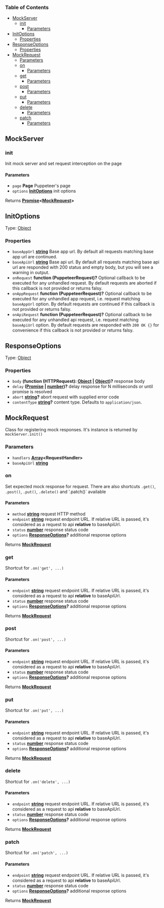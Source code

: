 <!-- Generated by documentation.js. Update this documentation by updating the source code. -->

### Table of Contents

*   [MockServer][1]
    *   [init][2]
        *   [Parameters][3]
*   [InitOptions][4]
    *   [Properties][5]
*   [ResponseOptions][6]
    *   [Properties][7]
*   [MockRequest][8]
    *   [Parameters][9]
    *   [on][10]
        *   [Parameters][11]
    *   [get][12]
        *   [Parameters][13]
    *   [post][14]
        *   [Parameters][15]
    *   [put][16]
        *   [Parameters][17]
    *   [delete][18]
        *   [Parameters][19]
    *   [patch][20]
        *   [Parameters][21]

## MockServer

### init

Init mock server and set request interception on the page

#### Parameters

*   `page` **Page** Puppeteer's page
*   `options` **[InitOptions][4]** init options

Returns **[Promise][22]<[MockRequest][8]>**&#x20;

## InitOptions

Type: [Object][23]

### Properties

*   `baseAppUrl` **[string][24]** Base app url. By default all requests matching
    base app url are continued.
*   `baseApiUrl` **[string][24]** Base api url. By default all requests matching
    base api url are responded with 200 status and empty body, but you will see a
    warning in output.
*   `onRequest` **function (PuppeteerRequest)?** Optional callback to be
    executed for any unhandled request. By default requests are aborted if this
    callback is not provided or returns falsy.
*   `onAppRequest` **function (PuppeteerRequest)?** Optional callback to be
    executed for any unhandled app request, i.e. request matching `baseAppUrl`
    option. By default requests are continued if this callback is not provided or
    returns falsy.
*   `onApiRequest` **function (PuppeteerRequest)?** Optional callback to be
    executed for any unhandled api request, i.e. request matching `baseApiUrl`
    option. By default requests are responded with `200 OK {}` for convenience if
    this callback is not provided or returns falsy.

## ResponseOptions

Type: [Object][23]

### Properties

*   `body` **(function (HTTPRequest): [Object][23] | [Object][23])?** response body
*   `delay` **([Promise][22] | [number][25])?** delay response for N milliseconds or until promise is resolved
*   `abort` **[string][24]?** abort request with supplied error code
*   `contentType` **[string][24]?** content type. Defaults to
    `application/json`.

## MockRequest

Class for registering mock responses. It's instance is returned by
`mockServer.init()`

### Parameters

*   `handlers` **[Array][26]\<RequestHandler>**&#x20;
*   `baseApiUrl` **[string][24]**&#x20;

### on

Set expected mock response for request. There are also shortcuts `.get()`,
`.post()`, `.put()`, `.delete()` and '.patch()\` available

#### Parameters

*   `method` **[string][24]** request HTTP method
*   `endpoint` **[string][24]** request endpoint URL. If relative URL is passed,
    it's considered as a request to api **relative** to baseApiUrl.
*   `status` **[number][25]** response status code
*   `options` **[ResponseOptions][6]?** additional response options

Returns **[MockRequest][8]**&#x20;

### get

Shortcut for `.on('get', ...)`

#### Parameters

*   `endpoint` **[string][24]** request endpoint URL. If relative URL is passed,
    it's considered as a request to api **relative** to baseApiUrl.
*   `status` **[number][25]** response status code
*   `options` **[ResponseOptions][6]?** additional response options

Returns **[MockRequest][8]**&#x20;

### post

Shortcut for `.on('post', ...)`

#### Parameters

*   `endpoint` **[string][24]** request endpoint URL. If relative URL is passed,
    it's considered as a request to api **relative** to baseApiUrl.
*   `status` **[number][25]** response status code
*   `options` **[ResponseOptions][6]?** additional response options

Returns **[MockRequest][8]**&#x20;

### put

Shortcut for `.on('put', ...)`

#### Parameters

*   `endpoint` **[string][24]** request endpoint URL. If relative URL is passed,
    it's considered as a request to api **relative** to baseApiUrl.
*   `status` **[number][25]** response status code
*   `options` **[ResponseOptions][6]?** additional response options

Returns **[MockRequest][8]**&#x20;

### delete

Shortcut for `.on('delete', ...)`

#### Parameters

*   `endpoint` **[string][24]** request endpoint URL. If relative URL is passed,
    it's considered as a request to api **relative** to baseApiUrl.
*   `status` **[number][25]** response status code
*   `options` **[ResponseOptions][6]?** additional response options

Returns **[MockRequest][8]**&#x20;

### patch

Shortcut for `.on('patch', ...)`

#### Parameters

*   `endpoint` **[string][24]** request endpoint URL. If relative URL is passed,
    it's considered as a request to api **relative** to baseApiUrl.
*   `status` **[number][25]** response status code
*   `options` **[ResponseOptions][6]?** additional response options

Returns **[MockRequest][8]**&#x20;

[1]: #mockserver

[2]: #init

[3]: #parameters

[4]: #initoptions

[5]: #properties

[6]: #responseoptions

[7]: #properties-1

[8]: #mockrequest

[9]: #parameters-1

[10]: #on

[11]: #parameters-2

[12]: #get

[13]: #parameters-3

[14]: #post

[15]: #parameters-4

[16]: #put

[17]: #parameters-5

[18]: #delete

[19]: #parameters-6

[20]: #patch

[21]: #parameters-7

[22]: https://developer.mozilla.org/docs/Web/JavaScript/Reference/Global_Objects/Promise

[23]: https://developer.mozilla.org/docs/Web/JavaScript/Reference/Global_Objects/Object

[24]: https://developer.mozilla.org/docs/Web/JavaScript/Reference/Global_Objects/String

[25]: https://developer.mozilla.org/docs/Web/JavaScript/Reference/Global_Objects/Number

[26]: https://developer.mozilla.org/docs/Web/JavaScript/Reference/Global_Objects/Array
